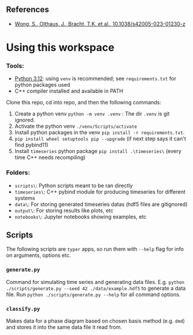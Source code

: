   ## References
  - [Wong, S., Olthaus, J., Bracht, T.K. et al., 10.1038/s42005-023-01230-z](https://www.nature.com/articles/s42005-023-01230-z) 

# Using this workspace
### Tools:
- [Python 3.12](https://www.python.org/): using `venv` is recommended;  see `requirements.txt` for python packages used
- C++ compiler installed and available in PATH

Clone this repo, cd into repo, and then the following commands:

1. Create a python venv `python -m venv .venv` : The dir `.venv` is git ignored.
1. Activate the python venv `./venv/Scripts/activate`
1. Install python packages in the venv `pip install -r requirements.txt`.
1. `pip install wheel setuptools pip --upgrade` (if next step says it can't find pybind11)
1. Install `timeseries` python package `pip install .\timeseries\` (every time C++ needs recompiling)

### Folders:
- `scripts\`: Python scripts meant to be ran directly
- `timeseries\`: C++ pybind module for producing timeseries for different systems
- `data\`: For storing generated timeseries datas (hdf5 files are gitignored)
- `output\`: For storing results like plots, etc
- `notebooks\`: Jupyter notebooks showing examples, etc

## Scripts
The following scripts are `typer` apps, so run them with `--help` flag for info on arguments, options etc.

### `generate.py`
Command for simulating time series and generating data files.
E.g. `python ./scripts/generate.py --seed 42 ./data/example.hdf5` to generate a data file.
Run `python ./scripts/generate.py --help` for all command options.

### `classify.py`
Makes data for a phase diagram based on chosen basis method (e.g. `dmd`) and stores it into the same data file it read from.
